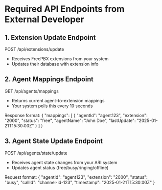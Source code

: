 # Required API Endpoints from External Developer

## 1. Extension Update Endpoint
POST /api/extensions/update
- Receives FreePBX extensions from your system
- Updates their database with extension info

## 2. Agent Mappings Endpoint  
GET /api/agents/mappings
- Returns current agent-to-extension mappings
- Your system polls this every 10 seconds

Response format:
{
  "mappings": [
    {
      "agentId": "agent123",
      "extension": "2000", 
      "status": "free",
      "agentName": "John Doe",
      "lastUpdate": "2025-01-21T15:30:00Z"
    }
  ]
}

## 3. Agent State Update Endpoint
POST /api/agents/state/update  
- Receives agent state changes from your ARI system
- Updates agent status (free/busy/ringing/offline)

Request format:
{
  "agentId": "agent123",
  "extension": "2000",
  "status": "busy",
  "callId": "channel-id-123", 
  "timestamp": "2025-01-21T15:30:00Z"
}